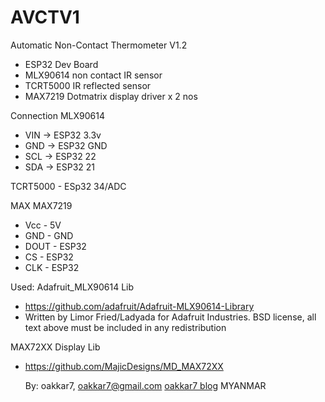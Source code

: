 # AVCTV1
Automatic Non-Contact Thermometer V1.2

 - ESP32 Dev Board
 - MLX90614 non contact IR sensor
 - TCRT5000 IR reflected sensor
 - MAX7219  Dotmatrix display driver x 2 nos
 
Connection MLX90614 
- VIN -> ESP32 3.3v
- GND -> ESP32 GND
- SCL -> ESP32 22
- SDA -> ESP32 21

TCRT5000 - ESp32 34/ADC

MAX MAX7219
- Vcc - 5V
- GND - GND
- DOUT - ESP32
- CS - ESP32
- CLK - ESP32
 
Used:
Adafruit_MLX90614 Lib
- https://github.com/adafruit/Adafruit-MLX90614-Library
- Written by Limor Fried/Ladyada for Adafruit Industries. BSD license, all text above must be included in any redistribution

MAX72XX Display Lib 
- https://github.com/MajicDesigns/MD_MAX72XX

  By:
  oakkar7, oakkar7@gmail.com 
  [oakkar7 blog](https://okelectronic.wordpress.com/)
  MYANMAR
